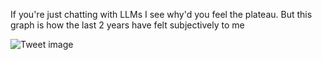 If you're just chatting with LLMs I see why'd you feel the plateau. But this graph is how the last 2 years have felt subjectively to me


![Tweet image](/assets/crosspoast/Gx2m7IUaAAA5nuS.jpg)

